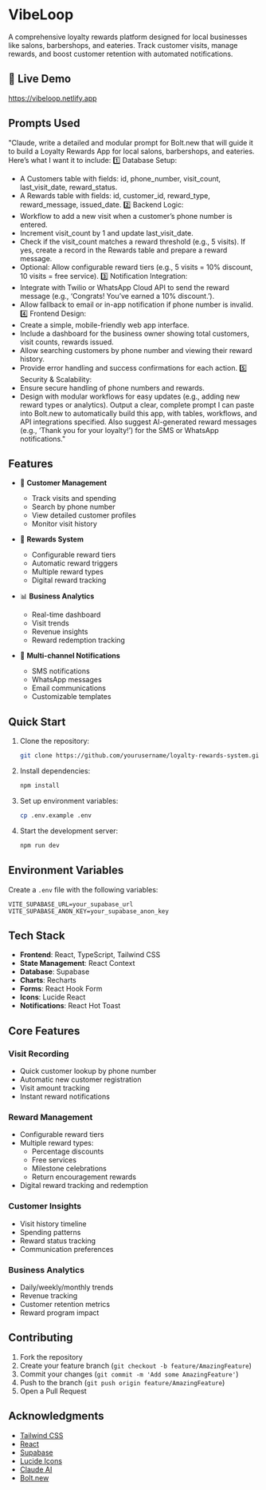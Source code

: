 # VibeLoop

A comprehensive loyalty rewards platform designed for local businesses like salons, barbershops, and eateries. Track customer visits, manage rewards, and boost customer retention with automated notifications.

## 🔗 Live Demo 

https://vibeloop.netlify.app

## Prompts Used

"Claude, write a detailed and modular prompt for Bolt.new that will guide it to build a Loyalty Rewards App for local salons, barbershops, and eateries. Here’s what I want it to include:
1️⃣ Database Setup:
* A Customers table with fields: id, phone_number, visit_count, last_visit_date, reward_status.
* A Rewards table with fields: id, customer_id, reward_type, reward_message, issued_date.
2️⃣ Backend Logic:
* Workflow to add a new visit when a customer’s phone number is entered.
* Increment visit_count by 1 and update last_visit_date.
* Check if the visit_count matches a reward threshold (e.g., 5 visits). If yes, create a record in the Rewards table and prepare a reward message.
* Optional: Allow configurable reward tiers (e.g., 5 visits = 10% discount, 10 visits = free service).
3️⃣ Notification Integration:
* Integrate with Twilio or WhatsApp Cloud API to send the reward message (e.g., ‘Congrats! You’ve earned a 10% discount.’).
* Allow fallback to email or in-app notification if phone number is invalid.
4️⃣ Frontend Design:
* Create a simple, mobile-friendly web app interface.
* Include a dashboard for the business owner showing total customers, visit counts, rewards issued.
* Allow searching customers by phone number and viewing their reward history.
* Provide error handling and success confirmations for each action.
5️⃣ Security & Scalability:
* Ensure secure handling of phone numbers and rewards.
* Design with modular workflows for easy updates (e.g., adding new reward types or analytics).
Output a clear, complete prompt I can paste into Bolt.new to automatically build this app, with tables, workflows, and API integrations specified.
Also suggest AI-generated reward messages (e.g., ‘Thank you for your loyalty!’) for the SMS or WhatsApp notifications."

## Features

- 📱 **Customer Management**
  - Track visits and spending
  - Search by phone number
  - View detailed customer profiles
  - Monitor visit history

- 🎁 **Rewards System**
  - Configurable reward tiers
  - Automatic reward triggers
  - Multiple reward types
  - Digital reward tracking

- 📊 **Business Analytics**
  - Real-time dashboard
  - Visit trends
  - Revenue insights
  - Reward redemption tracking

- 📨 **Multi-channel Notifications**
  - SMS notifications
  - WhatsApp messages
  - Email communications
  - Customizable templates

## Quick Start

1. Clone the repository:
   ```bash
   git clone https://github.com/yourusername/loyalty-rewards-system.git
   ```

2. Install dependencies:
   ```bash
   npm install
   ```

3. Set up environment variables:
   ```bash
   cp .env.example .env
   ```

4. Start the development server:
   ```bash
   npm run dev
   ```

## Environment Variables

Create a `.env` file with the following variables:

```env
VITE_SUPABASE_URL=your_supabase_url
VITE_SUPABASE_ANON_KEY=your_supabase_anon_key
```

## Tech Stack

- **Frontend**: React, TypeScript, Tailwind CSS
- **State Management**: React Context
- **Database**: Supabase
- **Charts**: Recharts
- **Forms**: React Hook Form
- **Icons**: Lucide React
- **Notifications**: React Hot Toast

## Core Features

### Visit Recording
- Quick customer lookup by phone number
- Automatic new customer registration
- Visit amount tracking
- Instant reward notifications

### Reward Management
- Configurable reward tiers
- Multiple reward types:
  - Percentage discounts
  - Free services
  - Milestone celebrations
  - Return encouragement rewards
- Digital reward tracking and redemption

### Customer Insights
- Visit history timeline
- Spending patterns
- Reward status tracking
- Communication preferences

### Business Analytics
- Daily/weekly/monthly trends
- Revenue tracking
- Customer retention metrics
- Reward program impact

## Contributing

1. Fork the repository
2. Create your feature branch (`git checkout -b feature/AmazingFeature`)
3. Commit your changes (`git commit -m 'Add some AmazingFeature'`)
4. Push to the branch (`git push origin feature/AmazingFeature`)
5. Open a Pull Request

## Acknowledgments

- [Tailwind CSS](https://tailwindcss.com)
- [React](https://reactjs.org)
- [Supabase](https://supabase.com)
- [Lucide Icons](https://lucide.dev)
- [Claude AI](https://claude.ai)
- [Bolt.new](https://bolt.new)
